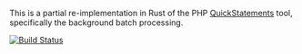 This is a partial re-implementation in Rust of the PHP [QuickStatements](http://tools.wmflabs.org/quickstatements/) tool, specifically the background batch processing.

[![Build Status](https://travis-ci.org/magnusmanske/quickstatements_rs.svg?branch=master)](https://travis-ci.org/magnusmanske/quickstatements_rs)
